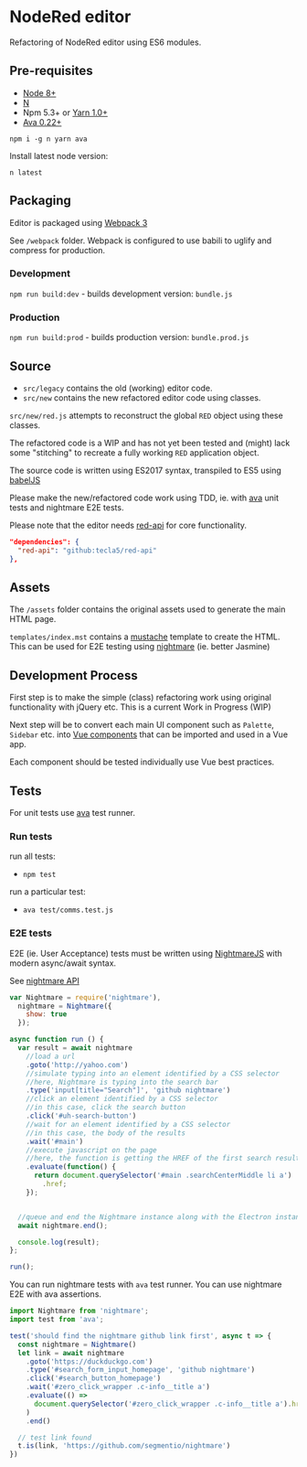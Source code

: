 # NodeRed editor

Refactoring of NodeRed editor using ES6 modules.

## Pre-requisites

- [Node 8+](https://nodejs.org/en/)
- [N](https://github.com/tj/n)
- Npm 5.3+ or [Yarn 1.0+](https://yarnpkg.com/)
- [Ava 0.22+](https://github.com/avajs/ava)

`npm i -g n yarn ava`

Install latest node version:

`n latest`

## Packaging

Editor is packaged using [Webpack 3](https://medium.com/webpack/webpack-3-official-release-15fd2dd8f07b)

See `/webpack` folder. Webpack is configured to use babili to uglify and compress for production.

### Development

`npm run build:dev` - builds development version: `bundle.js`

### Production

`npm run build:prod` - builds production version: `bundle.prod.js`

## Source

- `src/legacy` contains the old (working) editor code.
- `src/new` contains the new refactored editor code using classes.

`src/new/red.js` attempts to reconstruct the global `RED` object using these classes.

The refactored code is a WIP and has not yet been tested and (might) lack some "stitching" to recreate a fully working `RED` application object.

The source code is written using ES2017 syntax, transpiled to ES5 using [babelJS](https://babeljs.io/)

Please make the new/refactored code work using TDD, ie. with [ava](https://github.com/avajs/ava) unit tests and nightmare E2E tests.

Please note that the editor needs [red-api](https://github.com/tecla5/red-api) for core functionality.

```json
"dependencies": {
  "red-api": "github:tecla5/red-api"
},
```

## Assets

The `/assets` folder contains the original assets used to generate the main HTML page.

`templates/index.mst` contains a [mustache](https://mustache.github.io/) template to create the HTML. This can be used for E2E testing using [nightmare](nightmarejs.org/) (ie. better Jasmine)

## Development Process

First step is to make the simple (class) refactoring work using original functionality with jQuery etc. This is a current Work in Progress (WIP)

Next step will be to convert each main UI component such as `Palette`, `Sidebar` etc. into [Vue components](https://vuejs.org/v2/guide/components.html) that can be imported and used in a Vue app.

Each component should be tested individually use Vue best practices.

## Tests

For unit tests use [ava](https://github.com/avajs/ava) test runner.

### Run tests

run all tests:

- `npm test`

run a particular test:

- `ava test/comms.test.js`

### E2E tests

E2E (ie. User Acceptance) tests must be written using [NightmareJS](http://www.nightmarejs.org/) with modern async/await syntax.

See [nightmare API](https://github.com/segmentio/nightmare#api)

```js
var Nightmare = require('nightmare'),
  nightmare = Nightmare({
    show: true
  });

async function run () {
  var result = await nightmare
    //load a url
    .goto('http://yahoo.com')
    //simulate typing into an element identified by a CSS selector
    //here, Nightmare is typing into the search bar
    .type('input[title="Search"]', 'github nightmare')
    //click an element identified by a CSS selector
    //in this case, click the search button
    .click('#uh-search-button')
    //wait for an element identified by a CSS selector
    //in this case, the body of the results
    .wait('#main')
    //execute javascript on the page
    //here, the function is getting the HREF of the first search result
    .evaluate(function() {
      return document.querySelector('#main .searchCenterMiddle li a')
        .href;
    });


  //queue and end the Nightmare instance along with the Electron instance it wraps
  await nightmare.end();

  console.log(result);
};

run();
```

You can run nightmare tests with `ava` test runner.
You can use nightmare E2E with ava assertions.

```js
import Nightmare from 'nightmare';
import test from 'ava';

test('should find the nightmare github link first', async t => {
  const nightmare = Nightmare()
  let link = await nightmare
    .goto('https://duckduckgo.com')
    .type('#search_form_input_homepage', 'github nightmare')
    .click('#search_button_homepage')
    .wait('#zero_click_wrapper .c-info__title a')
    .evaluate(() =>
      document.querySelector('#zero_click_wrapper .c-info__title a').href
    )
    .end()

  // test link found
  t.is(link, 'https://github.com/segmentio/nightmare')
})
```
